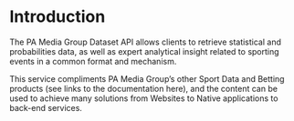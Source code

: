 # Introduction

The PA Media Group Dataset API allows clients to retrieve statistical and probabilities data, as well as expert analytical insight related to sporting events in a common format and mechanism. 

This service compliments PA Media Group’s other Sport Data and Betting products \(see links to the documentation here\), and the content can be used to achieve many solutions from Websites to Native applications to back-end services.

